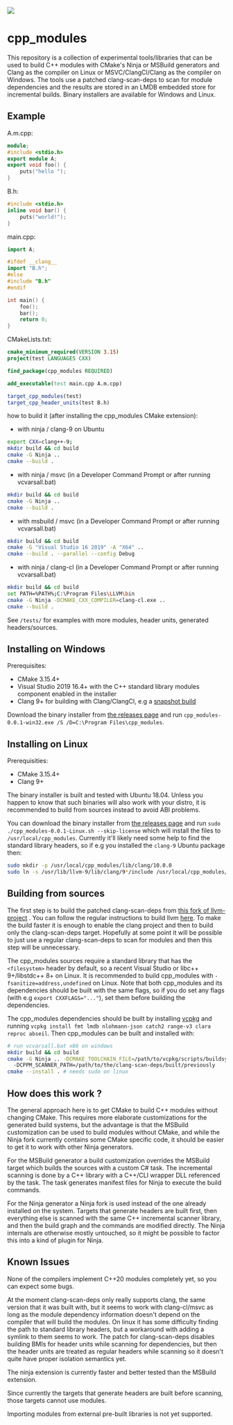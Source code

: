 ![](https://github.com/stevencpp/cpp_modules/workflows/CI/badge.svg)

# cpp_modules

This repository is a collection of experimental tools/libraries that can be used to build C++ modules with CMake's Ninja or MSBuild generators and Clang as the compiler on Linux or MSVC/ClangCl/Clang as the compiler on Windows. The tools use a patched clang-scan-deps to scan for module dependencies and the results are stored in an LMDB embedded store for incremental builds. Binary installers are available for Windows and Linux.

## Example

A.m.cpp:
```c++
module;
#include <stdio.h>
export module A;
export void foo() {
	puts("hello ");
}
```
B.h:
```c++
#include <stdio.h>
inline void bar() {
	puts("world!");
}
```
main.cpp:
```c++
import A;

#ifdef __clang__
import "B.h";
#else
#include "B.h"
#endif

int main() {
	foo();
	bar();
	return 0;
}
```
CMakeLists.txt:
```cmake
cmake_minimum_required(VERSION 3.15)
project(test LANGUAGES CXX)

find_package(cpp_modules REQUIRED)

add_executable(test main.cpp A.m.cpp)

target_cpp_modules(test)
target_cpp_header_units(test B.h)
```
how to build it (after installing the cpp_modules CMake extension):
* with ninja / clang-9 on Ubuntu
```bash
export CXX=clang++-9;
mkdir build && cd build
cmake -G Ninja ..
cmake --build .
```
* with ninja / msvc (in a Developer Command Prompt or after running vcvarsall.bat)
``` bash
mkdir build && cd build
cmake -G Ninja ..
cmake --build .
```
* with msbuild / msvc (in a Developer Command Prompt or after running vcvarsall.bat)
```bash
mkdir build && cd build
cmake -G "Visual Studio 16 2019" -A "X64" ..
cmake --build . --parallel --config Debug
```
* with ninja / clang-cl (in a Developer Command Prompt or after running vcvarsall.bat)
```bash
mkdir build && cd build
set PATH=%PATH%;C:\Program Files\LLVM\bin
cmake -G Ninja -DCMAKE_CXX_COMPILER=clang-cl.exe ..
cmake --build .
```
See `/tests/` for examples with more modules, header units, generated headers/sources.

## Installing on Windows

Prerequisites:

* CMake 3.15.4+
* Visual Studio 2019 16.4+ with the C++ standard library modules component enabled in the installer
* Clang 9+ for building with Clang/ClangCl, e.g a [snapshot build](https://llvm.org/builds/)

Download the binary installer from [the releases page](https://github.com/stevencpp/cpp_modules/releases) and run `cpp_modules-0.0.1-win32.exe /S /D=C:\Program Files\cpp_modules`.

## Installing on Linux

Prerequisities:

* CMake 3.15.4+
* Clang 9+

The binary installer is built and tested with Ubuntu 18.04. Unless you happen to know that such binaries will also work with your distro, it is recommended to build from sources instead to avoid ABI problems.

You can download the binary installer from [the releases page](https://github.com/stevencpp/cpp_modules/releases) and run `sudo ./cpp_modules-0.0.1-Linux.sh --skip-license` which will install the files to `/usr/local/cpp_modules`. Currently it'll likely need some help to find the standard library headers, so if e.g you installed the `clang-9` Ubuntu package then:
```bash
sudo mkdir -p /usr/local/cpp_modules/lib/clang/10.0.0
sudo ln -s /usr/lib/llvm-9/lib/clang/9*/include /usr/local/cpp_modules/lib/clang/10.0.0/include
```

## Building from sources

The first step is to build the patched clang-scan-deps from [this fork of llvm-project](https://github.com/stevencpp/cpp_modules) . You can follow the regular instructions to build llvm [here](https://llvm.org/docs/GettingStarted.html#getting-the-source-code-and-building-llvm). To make the build faster it is enough to enable the clang project and then to build only the clang-scan-deps target. Hopefully at some point it will be possible to just use a regular clang-scan-deps to scan for modules and then this step will be unnecessary.

The cpp_modules sources require a standard library that has the `<filesystem>` header by default, so a recent Visual Studio or libc++ 9+/libstdc++ 8+ on Linux. It is recommended to build cpp_modules with `-fsanitize=address,undefined` on Linux. Note that both cpp_modules and its dependencies should be built with the same flags, so if you do set any flags (with e.g `export CXXFLAGS="..."`), set them before building the dependencies.

The cpp_modules dependencies should be built by installing [vcpkg](https://github.com/microsoft/vcpkg#quick-start) and running `vcpkg install fmt lmdb nlohmann-json catch2 range-v3 clara reproc abseil`. Then cpp_modules can be built and installed with:
```bash
# run vcvarsall.bat x86 on windows
mkdir build && cd build
cmake -G Ninja .. -DCMAKE_TOOLCHAIN_FILE=/path/to/vcpkg/scripts/buildsystems/vcpkg.cmake \ 
  -DCPPM_SCANNER_PATH=/path/to/the/clang-scan-deps/built/previously
cmake --install . # needs sudo on linux
```

## How does this work ?

The general approach here is to get CMake to build C++ modules without changing CMake. This requires more elaborate customizations for the generated build systems, but the advantage is that the MSBuild customization can be used to build modules without CMake, and while the Ninja fork currently contains some CMake specific code, it should be easier to get it to work with other Ninja generators.

For the MSBuild generator a build customization overrides the MSBuild target which builds the sources with a custom C# task. The incremental scanning is done by a C++ library with a C++/CLI wrapper DLL referenced by the task. The task generates manifest files for Ninja to execute the build commands.

For the Ninja generator a Ninja fork is used instead of the one already installed on the system. Targets that generate headers are built first, then everything else is scanned with the same C++ incremental scanner library, and then the build graph and the commands are modified directly. The Ninja internals are otherwise mostly untouched, so it might be possible to factor this into a kind of plugin for Ninja.

## Known Issues

None of the compilers implement C++20 modules completely yet, so you can expect some bugs.

At the moment clang-scan-deps only really supports clang, the same version that it was built with, but it seems to work with clang-cl/msvc as long as the module dependency information doesn't depend on the compiler that will build the modules. On linux it has some difficulty finding the path to standard library headers, but a workaround with adding a symlink to them seems to work. The patch for clang-scan-deps disables building BMIs for header units while scanning for dependencies, but then the header units are treated as regular headers while scanning so it doesn't quite have proper isolation semantics yet.

The ninja extension is currently faster and better tested than the MSBuild extension.

Since currently the targets that generate headers are built before scanning, those targets cannot use modules.

Importing modules from external pre-built libraries is not yet supported.

